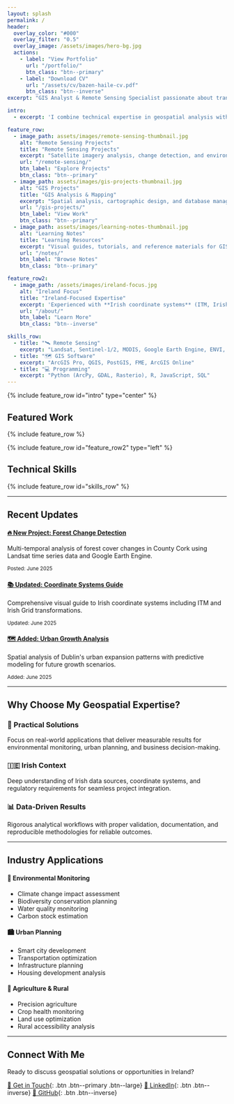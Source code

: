 ```yaml
---
layout: splash
permalink: /
header:
  overlay_color: "#000"
  overlay_filter: "0.5"
  overlay_image: /assets/images/hero-bg.jpg
  actions:
    - label: "View Portfolio"
      url: "/portfolio/"
      btn_class: "btn--primary"
    - label: "Download CV"
      url: "/assets/cv/bazen-haile-cv.pdf"
      btn_class: "btn--inverse"
excerpt: "GIS Analyst & Remote Sensing Specialist passionate about transforming geospatial data into actionable insights for environmental monitoring and sustainable development."

intro: 
  - excerpt: 'I combine technical expertise in geospatial analysis with practical problem-solving skills to support decision-making in environmental management, urban planning, and natural resource monitoring across Ireland and beyond.'

feature_row:
  - image_path: assets/images/remote-sensing-thumbnail.jpg
    alt: "Remote Sensing Projects"
    title: "Remote Sensing Projects"
    excerpt: "Satellite imagery analysis, change detection, and environmental monitoring using Landsat, Sentinel, and commercial datasets."
    url: "/remote-sensing/"
    btn_label: "Explore Projects"
    btn_class: "btn--primary"
  - image_path: assets/images/gis-projects-thumbnail.jpg
    alt: "GIS Projects"
    title: "GIS Analysis & Mapping"
    excerpt: "Spatial analysis, cartographic design, and database management for infrastructure, environmental, and social applications."
    url: "/gis-projects/"
    btn_label: "View Work"
    btn_class: "btn--primary"
  - image_path: assets/images/learning-notes-thumbnail.jpg
    alt: "Learning Notes"
    title: "Learning Resources"
    excerpt: "Visual guides, tutorials, and reference materials for GIS and Remote Sensing concepts, tools, and workflows."
    url: "/notes/"
    btn_label: "Browse Notes"
    btn_class: "btn--primary"

feature_row2:
  - image_path: /assets/images/ireland-focus.jpg
    alt: "Ireland Focus"
    title: "Ireland-Focused Expertise"
    excerpt: 'Experienced with **Irish coordinate systems** (ITM, Irish Grid), **Ordnance Survey Ireland** data, and **EU Copernicus** program datasets. Familiar with environmental challenges and opportunities specific to Ireland.'
    url: "/about/"
    btn_label: "Learn More"
    btn_class: "btn--inverse"

skills_row:
  - title: "🛰️ Remote Sensing"
    excerpt: "Landsat, Sentinel-1/2, MODIS, Google Earth Engine, ENVI, SNAP"
  - title: "🗺️ GIS Software"
    excerpt: "ArcGIS Pro, QGIS, PostGIS, FME, ArcGIS Online"
  - title: "💻 Programming"
    excerpt: "Python (ArcPy, GDAL, Rasterio), R, JavaScript, SQL"
---
```


{% include feature_row id="intro" type="center" %}

## Featured Work

{% include feature_row %}

{% include feature_row id="feature_row2" type="left" %}

## Technical Skills

{% include feature_row id="skills_row" %}

---

## Recent Updates

<div class="grid__wrapper">
  <div class="grid__item">
    <h4><a href="/portfolio/forest-change-detection/">🔥 New Project: Forest Change Detection</a></h4>
    <p>Multi-temporal analysis of forest cover changes in County Cork using Landsat time series data and Google Earth Engine.</p>
    <small><i class="fas fa-calendar-alt" aria-hidden="true"></i> Posted: June 2025</small>
  </div>
  
  <div class="grid__item">
    <h4><a href="/notes/coordinate-systems/">📚 Updated: Coordinate Systems Guide</a></h4>
    <p>Comprehensive visual guide to Irish coordinate systems including ITM and Irish Grid transformations.</p>
    <small><i class="fas fa-calendar-alt" aria-hidden="true"></i> Updated: June 2025</small>
  </div>
  
  <div class="grid__item">
    <h4><a href="/gis-projects/">🗺️ Added: Urban Growth Analysis</a></h4>
    <p>Spatial analysis of Dublin's urban expansion patterns with predictive modeling for future growth scenarios.</p>
    <small><i class="fas fa-calendar-alt" aria-hidden="true"></i> Added: June 2025</small>
  </div>
</div>

---

## Why Choose My Geospatial Expertise?

<div class="feature__wrapper">
  <div class="feature__item">
    <div class="archive__item">
      <h3>🎯 Practical Solutions</h3>
      <p>Focus on real-world applications that deliver measurable results for environmental monitoring, urban planning, and business decision-making.</p>
    </div>
  </div>

  <div class="feature__item">
    <div class="archive__item">
      <h3>🇮🇪 Irish Context</h3>
      <p>Deep understanding of Irish data sources, coordinate systems, and regulatory requirements for seamless project integration.</p>
    </div>
  </div>

  <div class="feature__item">
    <div class="archive__item">
      <h3>📊 Data-Driven Results</h3>
      <p>Rigorous analytical workflows with proper validation, documentation, and reproducible methodologies for reliable outcomes.</p>
    </div>
  </div>
</div>

---

## Industry Applications

<div class="grid__wrapper">
  <div class="grid__item">
    <h4>🌱 Environmental Monitoring</h4>
    <ul>
      <li>Climate change impact assessment</li>
      <li>Biodiversity conservation planning</li>
      <li>Water quality monitoring</li>
      <li>Carbon stock estimation</li>
    </ul>
  </div>
  
  <div class="grid__item">
    <h4>🏙️ Urban Planning</h4>
    <ul>
      <li>Smart city development</li>
      <li>Transportation optimization</li>
      <li>Infrastructure planning</li>
      <li>Housing development analysis</li>
    </ul>
  </div>
  
  <div class="grid__item">
    <h4>🚜 Agriculture & Rural</h4>
    <ul>
      <li>Precision agriculture</li>
      <li>Crop health monitoring</li>
      <li>Land use optimization</li>
      <li>Rural accessibility analysis</li>
    </ul>
  </div>
</div>

---

## Connect With Me

Ready to discuss geospatial solutions or opportunities in Ireland? 

[📧 Get in Touch](/contact/){: .btn .btn--primary .btn--large}
[💼 LinkedIn](https://linkedin.com/in/yourprofile){: .btn .btn--inverse}
[🐙 GitHub](https://github.com/bazenhaile){: .btn .btn--inverse}
